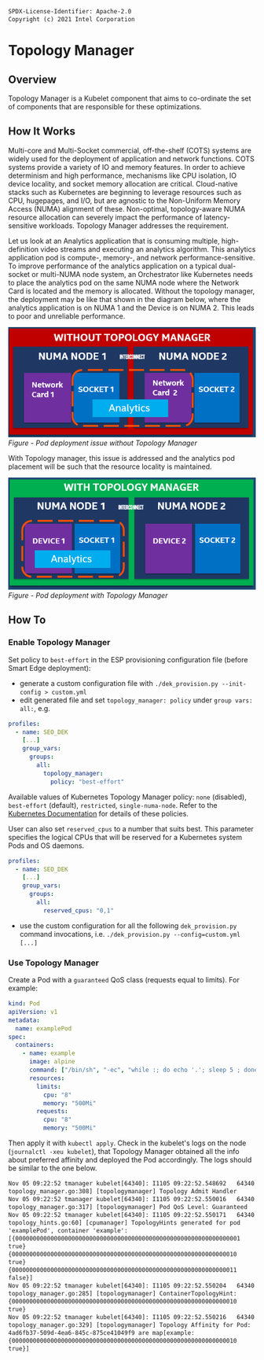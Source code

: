```text
SPDX-License-Identifier: Apache-2.0
Copyright (c) 2021 Intel Corporation
```

# Topology Manager

## Overview

Topology Manager is a Kubelet component that aims to co-ordinate the set of components that are responsible for these optimizations.

## How It Works

Multi-core and Multi-Socket commercial, off-the-shelf (COTS) systems are widely used for the deployment of application and network functions. COTS systems provide a variety of IO and memory features. In order to achieve determinism and high performance, mechanisms like CPU isolation, IO device locality, and socket memory allocation are critical. Cloud-native stacks such as Kubernetes are beginning to leverage resources such as CPU, hugepages, and I/O, but are agnostic to the Non-Uniform Memory Access (NUMA) alignment of these. Non-optimal, topology-aware NUMA resource allocation can severely impact the performance of latency-sensitive workloads. Topology Manager addresses the requirement.

Let us look at an Analytics application that is consuming multiple, high-definition video streams and executing an analytics algorithm. This analytics application pod is compute-, memory-, and network performance-sensitive. To improve performance of the analytics application on a typical dual-socket or multi-NUMA node system, an Orchestrator like Kubernetes needs to place the analytics pod on the same NUMA node where the Network Card is located and the memory is allocated. Without the topology manager, the deployment may be like that shown in the diagram below, where the analytics application is on NUMA 1 and the Device is on NUMA 2. This leads to poor and unreliable performance.

![Pod deployment issue without Topology Manager](images/tm1.png)
_Figure - Pod deployment issue without Topology Manager_

With Topology manager, this issue is addressed and the analytics pod placement will be such that the resource locality is maintained.

![Pod deployment with Topology Manager](images/tm2.png)
_Figure - Pod deployment with Topology Manager_

## How To

### Enable Topology Manager

Set policy to `best-effort` in the ESP provisioning configuration file (before Smart Edge deployment):

- generate a custom configuration file with `./dek_provision.py --init-config > custom.yml`
- edit generated file and set `topology_manager: policy` under `group vars: all:`, e.g.

```yaml
profiles:
  - name: SEO_DEK
    [...]
    group_vars:
      groups:
        all:
          topology_manager:
            policy: "best-effort"
```

Available values of Kubernetes Topology Manager policy: `none` (disabled), `best-effort` (default), `restricted`, `single-numa-node`. Refer to the [Kubernetes Documentation](https://kubernetes.io/docs/tasks/administer-cluster/topology-manager/) for details of these policies.

User can also set `reserved_cpus` to a number that suits best. This parameter specifies the logical CPUs that will be reserved for a Kubernetes system Pods and OS daemons.

```yaml
profiles:
  - name: SEO_DEK
    [...]
    group_vars:
      groups:
        all:
          reserved_cpus: "0,1"
```
- use the custom configuration for all the following `dek_provision.py` command invocations, i.e. `./dek_provision.py --config=custom.yml [...]`

### Use Topology Manager

Create a Pod with a `guaranteed` QoS class (requests equal to limits). For example:

```yaml
kind: Pod
apiVersion: v1
metadata:
  name: examplePod
spec:
  containers:
    - name: example
      image: alpine
      command: ["/bin/sh", "-ec", "while :; do echo '.'; sleep 5 ; done"]
      resources:
        limits:
          cpu: "8"
          memory: "500Mi"
        requests:
          cpu: "8"
          memory: "500Mi"
```

Then apply it with `kubectl apply`. Check in the kubelet's logs on the node (`journalctl -xeu kubelet`), that Topology Manager obtained all the info about preferred affinity and deployed the Pod accordingly. The logs should be similar to the one below.

```
Nov 05 09:22:52 tmanager kubelet[64340]: I1105 09:22:52.548692   64340 topology_manager.go:308] [topologymanager] Topology Admit Handler
Nov 05 09:22:52 tmanager kubelet[64340]: I1105 09:22:52.550016   64340 topology_manager.go:317] [topologymanager] Pod QoS Level: Guaranteed
Nov 05 09:22:52 tmanager kubelet[64340]: I1105 09:22:52.550171   64340 topology_hints.go:60] [cpumanager] TopologyHints generated for pod 'examplePod', container 'example': [{0000000000000000000000000000000000000000000000000000000000000001 true} {0000000000000000000000000000000000000000000000000000000000000010 true} {0000000000000000000000000000000000000000000000000000000000000011 false}]
Nov 05 09:22:52 tmanager kubelet[64340]: I1105 09:22:52.550204   64340 topology_manager.go:285] [topologymanager] ContainerTopologyHint: {0000000000000000000000000000000000000000000000000000000000000010 true}
Nov 05 09:22:52 tmanager kubelet[64340]: I1105 09:22:52.550216   64340 topology_manager.go:329] [topologymanager] Topology Affinity for Pod: 4ad6fb37-509d-4ea6-845c-875ce41049f9 are map[example:{0000000000000000000000000000000000000000000000000000000000000010 true}]

```
